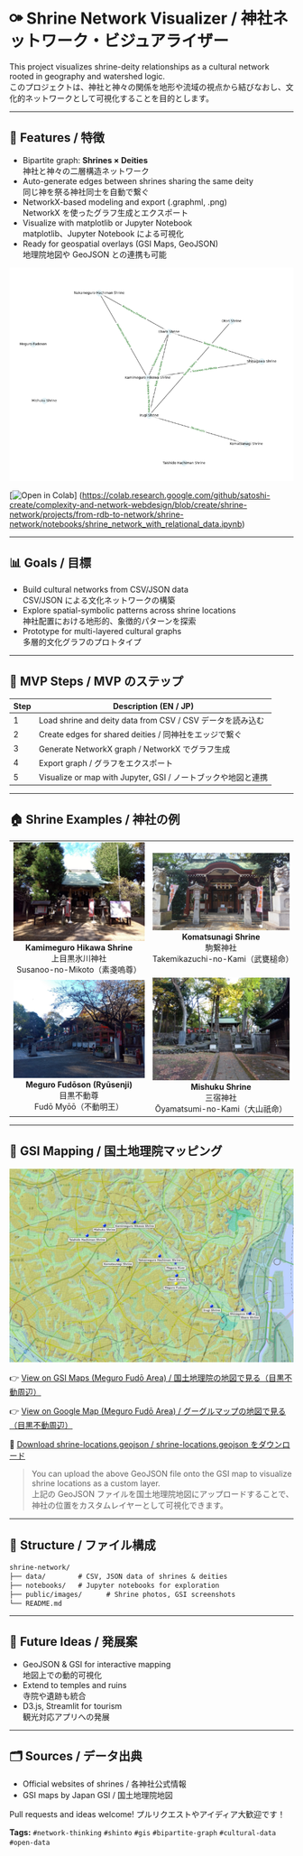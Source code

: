 # ⚩ Shrine Network Visualizer / 神社ネットワーク・ビジュアライザー

This project visualizes shrine-deity relationships as a cultural network rooted in geography and watershed logic.  
このプロジェクトは、神社と神々の関係を地形や流域の視点から結びなおし、文化的ネットワークとして可視化することを目的とします。


---

## 🧪 Features / 特徴

- Bipartite graph: **Shrines × Deities**  
  神社と神々の二層構造ネットワーク
- Auto-generate edges between shrines sharing the same deity  
  同じ神を祭る神社同士を自動で繋ぐ
- NetworkX-based modeling and export (.graphml, .png)  
  NetworkX を使ったグラフ生成とエクスポート
- Visualize with matplotlib or Jupyter Notebook  
  matplotlib、Jupyter Notebook による可視化
- Ready for geospatial overlays (GSI Maps, GeoJSON)  
  地理院地図や GeoJSON との連携も可能

![Shrine Network](./public/images/shrine_network_demo_with_deity.png)

[![Open in Colab](https://colab.research.google.com/assets/colab-badge.svg)]
(https://colab.research.google.com/github/satoshi-create/complexity-and-network-webdesign/blob/create/shrine-network/projects/from-rdb-to-network/shrine-network/notebooks/shrine_network_with_relational_data.ipynb)

---

## 📊 Goals / 目標

- Build cultural networks from CSV/JSON data  
  CSV/JSON による文化ネットワークの構築
- Explore spatial-symbolic patterns across shrine locations  
  神社配置における地形的、象徴的パターンを探索
- Prototype for multi-layered cultural graphs  
  多層的文化グラフのプロトタイプ

---

## 🚀 MVP Steps / MVP のステップ

| Step | Description (EN / JP)                                         |
| ---- | ------------------------------------------------------------- |
| 1    | Load shrine and deity data from CSV / CSV データを読み込む    |
| 2    | Create edges for shared deities / 同神社をエッジで繋ぐ        |
| 3    | Generate NetworkX graph / NetworkX でグラフ生成               |
| 4    | Export graph / グラフをエクスポート                           |
| 5    | Visualize or map with Jupyter, GSI / ノートブックや地図と連携 |

---

## 🏠 Shrine Examples / 神社の例

<div align="center">
<table>
  <tr>
    <td align="center">
      <img src="./public/images/kamimeguro-hikawa-shrine/kamimeguro-hikawa-shrine_8.jpg" width="400"><br/>
      <strong>Kamimeguro Hikawa Shrine</strong><br/>
      上目黒氷川神社<br/>
      Susanoo-no-Mikoto（素戔嗚尊）
    </td>
    <td align="center">
      <img src="./public/images/komatsunagi-shrine/komatsunagi-shrine_7.jpg" width="400"><br/>
      <strong>Komatsunagi Shrine</strong><br/>
      駒繋神社<br/>
      Takemikazuchi-no-Kami（武甕槌命）
    </td>
  </tr>
  <tr>
    <td align="center">
      <img src="./public/images/meguro-fudoson/meguro-fudoson_11.jpg" width="400"><br/>
      <strong>Meguro Fudōson (Ryūsenji)</strong><br/>
      目黒不動尊<br/>
      Fudō Myōō（不動明王）
    </td>
    <td align="center">
      <img src="./public/images/mishuku-shrine/mishuku-shrine_4.jpg" width="400"><br/>
      <strong>Mishuku Shrine</strong><br/>
      三宿神社<br/>
      Ōyamatsumi-no-Kami（大山祇命）
    </td>
  </tr>
</table>
</div>

---

## 🗾 GSI Mapping / 国土地理院マッピング

![mapping](./public/images/shrine-locations-mapping.JPG)

👉 [View on GSI Maps (Meguro Fudō Area) / 国土地理院の地図で見る（目黒不動周辺）](https://maps.gsi.go.jp/#14/35.635012/139.685755/&base=std&ls=std%7Canaglyphmap_color%2C0.47%7Cexperimental_landformclassification1%2C0.56&blend=0&disp=111&lcd=experimental_landformclassification1&vs=c1g1j0h0k0l0u0t0z0r0s0m0f0)

👉 [View on Google Map (Meguro Fudō Area) / グーグルマップの地図で見る（目黒不動周辺）](https://maps.app.goo.gl/ekTJ6fZX6zTnPSL66)

📎 [Download shrine-locations.geojson / shrine-locations.geojson をダウンロード](./data/shrine_meguro-river.geojson)

> You can upload the above GeoJSON file onto the GSI map to visualize shrine locations as a custom layer.  
> 上記の GeoJSON ファイルを国土地理院地図にアップロードすることで、神社の位置をカスタムレイヤーとして可視化できます。

---

## 📂 Structure / ファイル構成

```
shrine-network/
├── data/        # CSV, JSON data of shrines & deities
├── notebooks/   # Jupyter notebooks for exploration
├── public/images/      # Shrine photos, GSI screenshots
└── README.md
```

---

## 🧠 Future Ideas / 発展案

- GeoJSON & GSI for interactive mapping  
  地図上での動的可視化
- Extend to temples and ruins  
  寺院や遺跡も統合
- D3.js, Streamlit for tourism  
  観光対応アプリへの発展

---

## 🗂 Sources / データ出典

- Official websites of shrines / 各神社公式情報
- GSI maps by Japan GSI / 国土地理院地図

Pull requests and ideas welcome! プルリクエストやアイディア大歓迎です！

**Tags:** `#network-thinking` `#shinto` `#gis` `#bipartite-graph` `#cultural-data` `#open-data`

